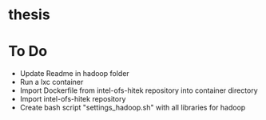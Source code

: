 # thesis


# To Do
* Update Readme in hadoop folder
* Run a lxc container
* Import Dockerfile from intel-ofs-hitek repository into container directory
* Import intel-ofs-hitek repository 
* Create bash script "settings_hadoop.sh" with all libraries for hadoop